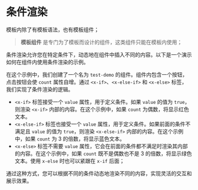 # 条件渲染

模板内除了有模板语法，也有模板组件；

> **模板组件** 是专门为了模板而设计的组件，这类组件只能在模板内使用；

条件渲染允许您在特定条件下，动态地在组件中插入不同的内容。以下是一个演示如何在组件内使用条件渲染的示例。

在这个示例中，我们创建了一个名为 `test-demo` 的组件。组件内包含一个按钮，点击按钮会使 `count` 属性自增。通过 `<x-if>`、`<x-else-if>` 和 `<x-else>` 标签，我们实现了条件渲染的逻辑。

- `<x-if>` 标签接受一个 `value` 属性，用于定义条件。如果 `value` 的值为 `true`，则渲染 `<x-if>` 内部的内容。在这个示例中，如果 `count` 为偶数，将显示红色文本。
- `<x-else-if>` 标签也接受一个 `value` 属性，用于定义条件。如果前面的条件不满足且 `value` 的值为 `true`，则渲染 `<x-else-if>` 内部的内容。在这个示例中，如果 `count` 为 3 的倍数，将显示蓝色文本。
- `<x-else>` 标签不需要 `value` 属性，它会在前面的条件都不满足时渲染其内部的内容。在这个示例中，如果 `count` 既不是偶数也不是 3 的倍数，将显示绿色文本。使用 `x-else` 时也可以紧跟在 `x-if` 后面；

通过这种方式，您可以根据不同的条件动态地渲染不同的内容，实现灵活的交互和展示效果。

<a href="../../publics/examples/condition/demo.html" preview demo></a>
<a href="../../publics/examples/condition/test-demo.html" main demo></a>